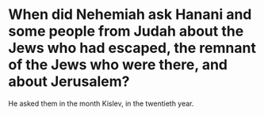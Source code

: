 # When did Nehemiah ask Hanani and some people from Judah about the Jews who had escaped, the remnant of the Jews who were there, and about Jerusalem?

He asked them in the month Kislev, in the twentieth year.
